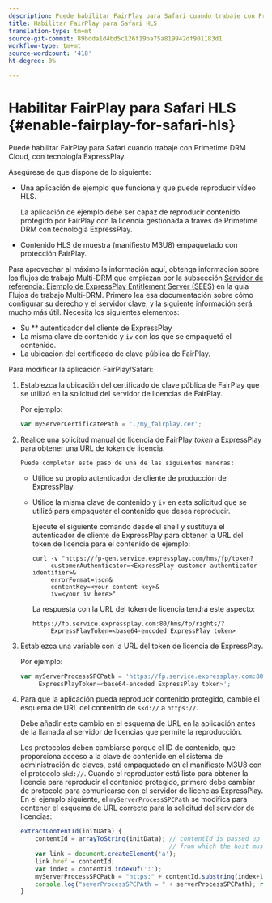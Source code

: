 ```yaml
---
description: Puede habilitar FairPlay para Safari cuando trabaje con Primetime DRM Cloud, con tecnología ExpressPlay.
title: Habilitar FairPlay para Safari HLS
translation-type: tm+mt
source-git-commit: 89bdda1d4bd5c126f19ba75a819942df901183d1
workflow-type: tm+mt
source-wordcount: '418'
ht-degree: 0%

---
```



# Habilitar FairPlay para Safari HLS {#enable-fairplay-for-safari-hls}

Puede habilitar FairPlay para Safari cuando trabaje con Primetime DRM Cloud, con tecnología ExpressPlay.

Asegúrese de que dispone de lo siguiente:

* Una aplicación de ejemplo que funciona y que puede reproducir vídeo HLS.

   La aplicación de ejemplo debe ser capaz de reproducir contenido protegido por FairPlay con la licencia gestionada a través de Primetime DRM con tecnología ExpressPlay.
* Contenido HLS de muestra (manifiesto M3U8) empaquetado con protección FairPlay.

Para aprovechar al máximo la información aquí, obtenga información sobre los flujos de trabajo Multi-DRM que empiezan por la subsección [Servidor de referencia: Ejemplo de ExpressPlay Entitlement Server (SEES)](https://helpx.adobe.com/content/dam/help/en/primetime/drm/drm_multi_drm_workflows.pdf) en la guía Flujos de trabajo Multi-DRM. Primero lea esa documentación sobre cómo configurar su derecho y el servidor clave, y la siguiente información será mucho más útil.
Necesita los siguientes elementos:

* Su ** autenticador del cliente de ExpressPlay
* La misma clave de contenido y `iv` con los que se empaquetó el contenido.
* La ubicación del certificado de clave pública de FairPlay.

Para modificar la aplicación FairPlay/Safari:

1. Establezca la ubicación del certificado de clave pública de FairPlay que se utilizó en la solicitud del servidor de licencias de FairPlay.

   Por ejemplo:

   ```js
   var myServerCertificatePath = './my_fairplay.cer';
   ```

1. Realice una solicitud manual de licencia de FairPlay *token* a ExpressPlay para obtener una URL de token de licencia.

       Puede completar este paso de una de las siguientes maneras:
   
   * Utilice su propio autenticador de cliente de producción de ExpressPlay.
   * Utilice la misma clave de contenido y `iv` en esta solicitud que se utilizó para empaquetar el contenido que desea reproducir.

      Ejecute el siguiente comando desde el shell y sustituya el autenticador de cliente de ExpressPlay para obtener la URL del token de licencia para el contenido de ejemplo:

      ```
      curl -v "https://fp-gen.service.expressplay.com/hms/fp/token? 
           customerAuthenticator=<ExpressPlay customer authenticator identifier>& 
           errorFormat=json& 
           contentKey=<your content key>& 
           iv=<your iv here>"
      ```

      La respuesta con la URL del token de licencia tendrá este aspecto:

      ```
      https://fp.service.expressplay.com:80/hms/fp/rights/? 
           ExpressPlayToken=<base64-encoded ExpressPlay token>
      ```

1. Establezca una variable con la URL del token de licencia de ExpressPlay.

   Por ejemplo:

   ```js
   var myServerProcessSPCPath = 'https://fp.service.expressplay.com:80/hms/fp/rights/? 
        ExpressPlayToken=<base64-encoded ExpressPlay token>';
   ```

1. Para que la aplicación pueda reproducir contenido protegido, cambie el esquema de URL del contenido de `skd://` a `https://`.

   Debe añadir este cambio en el esquema de URL en la aplicación antes de la llamada al servidor de licencias que permite la reproducción.

   Los protocolos deben cambiarse porque el ID de contenido, que proporciona acceso a la clave de contenido en el sistema de administración de claves, está empaquetado en el manifiesto M3U8 con el protocolo `skd://`. Cuando el reproductor está listo para obtener la licencia para reproducir el contenido protegido, primero debe cambiar de protocolo para comunicarse con el servidor de licencias ExpressPlay. En el ejemplo siguiente, el `myServerProcessSPCPath` se modifica para contener el esquema de URL correcto para la solicitud del servidor de licencias:

   ```js
   extractContentId(initData) {  
       contentId = arrayToString(initData); // contentId is passed up as a URI,  
                                            // from which the host must be extracted:  
       var link = document.createElement('a');  
       link.href = contentId;  
       var index = contentId.indexOf(':');  
       myServerProcessSPCPath = "https:" + contentId.substring(index+1);  
       console.log("severProcessSPCPAth = " + serverProcessSPCPath); return link.hostname;  
   }
   ```

